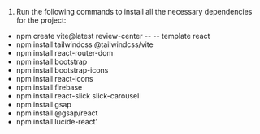 1. Run the following commands to install all the necessary dependencies for the project:
 - npm create vite@latest review-center -- -- template react
 - npm install tailwindcss @tailwindcss/vite
 - npm install react-router-dom
 - npm install bootstrap
 - npm install bootstrap-icons
 - npm install react-icons
 - npm install firebase
 - npm install react-slick slick-carousel
 - npm install gsap
 - npm install @gsap/react
 - npm install lucide-react' 
